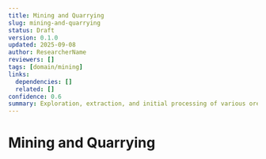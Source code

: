 ```yaml
---
title: Mining and Quarrying
slug: mining-and-quarrying
status: Draft
version: 0.1.0
updated: 2025-09-08
author: ResearcherName
reviewers: []
tags: [domain/mining]
links:
  dependencies: []
  related: []
confidence: 0.6
summary: Exploration, extraction, and initial processing of various ores, rocks, and minerals.
---
```


# Mining and Quarrying

